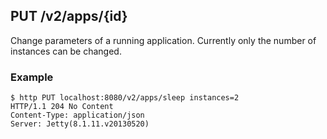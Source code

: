 ## PUT /v2/apps/{id}

Change parameters of a running application. Currently only the number of 
instances can be changed.

### Example

    $ http PUT localhost:8080/v2/apps/sleep instances=2
    HTTP/1.1 204 No Content
    Content-Type: application/json
    Server: Jetty(8.1.11.v20130520)
